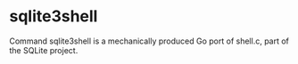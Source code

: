 # sqlite3shell
Command sqlite3shell is a mechanically produced Go port of shell.c, part of the SQLite project.
